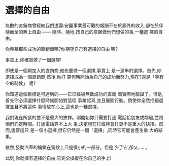 # 選擇的自由

無數的直銷商曾經向我們透露:安麗事業最可觀的報酬不在於額外的收入;卻在於伴隨而至的無上自由 —— 隨時、隨地,按自己的意願做他們想做的事,一種選 擇的自由。

你羨慕那些成功的直銷商嗎?你期望自己有選擇的自由 嗎?

事實上,你確實做了一個選擇!

即使是一個剛加入的直銷商,他也要做一個選擇,事實上 是一連串的選擇。首先,你選擇成為一個直銷商,然後,你打 算何時開始為自己的成功而努力,現在?還是「等有空的時候」 呢?

你知道這個目標是可達到的——它已經被無數成功的直銷 商實際地驗證了。但是,首先你必須選擇什麼時候開始對這個 事業認真,並且展開行動。倘使你全然拒絕選擇並且不將這件 事情放在心上,這也是一種選擇。

我們現在所談的並不是重大的抉擇。剛開始你只需要打通 電話給朋友或鄰居,並跟他們約定時間。打通電話算不上大 事,決定現在打或待會打更不是重大的抉擇。然而,儘管這只 是一個小選擇,但它仍然是一個「選擇」,同時它可能會產生重 大的結果。

雖然,發動汽車的鑰鎖在駕駛上只是很小的一部分。但是 少了它,卻又......。

此刻,你就擁有選擇的自由,它完全操縱在你自己的手上!  


